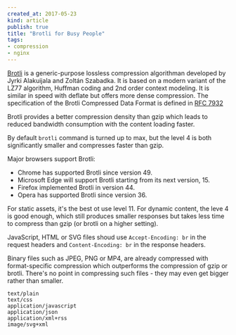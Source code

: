 ```yaml
---
created_at: 2017-05-23 
kind: article
publish: true
title: "Brotli for Busy People"
tags:
- compression
- nginx
---
```


[Brotli](https://github.com/google/brotli) is a generic-purpose lossless compression algorithman developed by Jyrki Alakuijala and Zoltán Szabadka. It is based on a modern variant of the LZ77 algorithm, Huffman coding and 2nd order context modeling. It is similar in speed with deflate but offers more dense compression. The specification of the Brotli Compressed Data Format is defined in [RFC 7932](https://tools.ietf.org/html/rfc7932)

​​Brotli provides a better compression density than gzip which leads to reduced bandwidth consumption with the content loading faster.

By default  `brotli` command is turned up to max, but the level 4 is both significantly smaller and compresses faster than gzip.

Major browsers support Brotli:
* Chrome has supported Brotli since version 49.
* Microsoft Edge will support Brotli starting from its next version, 15.
* Firefox implemented Brotli in version 44.
* Opera has supported Brotli since version 36.

For static assets, it's the best ot use level 11. For dynamic content, the leve 4 is good enough, which still produces smaller responses but takes less time to compress than gzip (or brotli on a higher setting). 

JavaScript, HTML or SVG files shoud use `Accept-Encoding: br` in the request headers and `Content-Encoding: br` in the response headers.

Binary files such as JPEG, PNG or MP4, are already compressed with format-specific compression which outperforms the compression of gzip or brotli. There's no point in compressing such files - they may even get bigger rather than smaller. 

```
text/plain 
text/css 
application/javascript 
application/json 
application/xml+rss
image/svg+xml 
```
